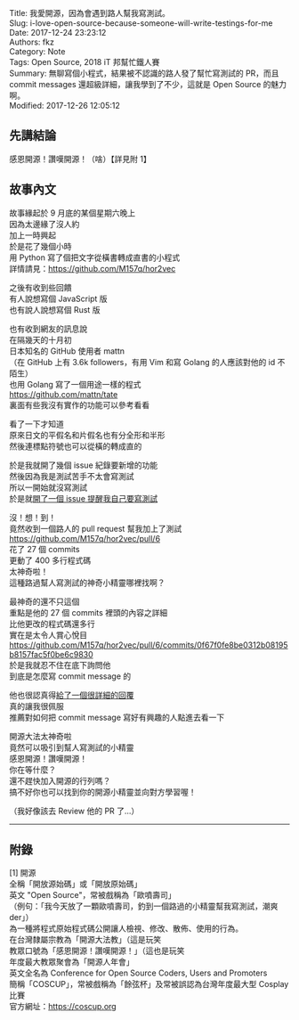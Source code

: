 Title: 我愛開源，因為會遇到路人幫我寫測試。  
Slug: i-love-open-source-because-someone-will-write-testings-for-me  
Date: 2017-12-24 23:23:12  
Authors: fkz  
Category: Note  
Tags: Open Source, 2018 iT 邦幫忙鐵人賽  
Summary: 無聊寫個小程式，結果被不認識的路人發了幫忙寫測試的 PR，而且 commit messages 還超級詳細，讓我學到了不少，這就是 Open Source 的魅力啊。  
Modified: 2017-12-26 12:05:12  
  
  
## 先講結論  
  
感恩開源！讚嘆開源！（啥）【詳見附 1】  
  
  
## 故事內文  
  
故事緣起於 9 月底的某個星期六晚上  
因為太邊緣了沒人約  
加上一時興起  
於是花了幾個小時  
用 Python 寫了個把文字從橫書轉成直書的小程式  
詳情請見：<https://github.com/M157q/hor2vec>  
  
之後有收到些回饋  
有人說想寫個 JavaScript 版  
也有說人說想寫個 Rust 版  
  
也有收到網友的訊息說  
在隔幾天的十月初  
日本知名的 GitHub 使用者 mattn  
（在 GitHub 上有 3.6k followers，有用 Vim 和寫 Golang 的人應該對他的 id 不陌生）  
也用 Golang 寫了一個用途一樣的程式  
<https://github.com/mattn/tate>  
裏面有些我沒有實作的功能可以參考看看  
  
看了一下才知道  
原來日文的平假名和片假名也有分全形和半形  
然後連標點符號也可以從橫的轉成直的  
  
於是我就開了幾個 issue 紀錄要新增的功能  
然後因為我是測試苦手不太會寫測試  
所以一開始就沒寫測試  
於是就[開了一個 issue 提醒我自己要寫測試](https://github.com/M157q/hor2vec/issues/5)  
  
沒！想！到！  
竟然收到一個路人的 pull request 幫我加上了測試  
<https://github.com/M157q/hor2vec/pull/6>  
花了 27 個 commits  
更動了 400 多行程式碼  
太神奇啦！  
這種路過幫人寫測試的神奇小精靈哪裡找啊？  
  
最神奇的還不只這個  
重點是他的 27 個 commits 裡頭的內容之詳細  
比他更改的程式碼還多行  
實在是太令人賞心悅目  
<https://github.com/M157q/hor2vec/pull/6/commits/0f67f0fe8be0312b08195b8157fac5f0be6c9830>  
於是我就忍不住在底下詢問他  
到底是怎麼寫 commit message 的  
  
他也很認真得[給了一個很詳細的回覆](https://github.com/M157q/hor2vec/pull/6#issuecomment-343633972)  
真的讓我很佩服  
推薦對如何把 commit message 寫好有興趣的人點進去看一下  
  
開源大法太神奇啦  
竟然可以吸引到幫人寫測試的小精靈  
感恩開源！讚嘆開源！  
你在等什麼？  
還不趕快加入開源的行列嗎？  
搞不好你也可以找到你的開源小精靈並向對方學習喔！  
  
（我好像該去 Review 他的 PR 了...）  
  
---  
  
## 附錄  
  
[1] 開源  
全稱「開放源始碼」或「開放原始碼」  
英文 "Open Source"，常被戲稱為「歐噴壽司」  
（例句：「我今天放了一顆歐噴壽司，釣到一個路過的小精靈幫我寫測試，潮爽 der」）  
為一種將程式原始程式碼公開讓人檢視、修改、散佈、使用的行為。  
在台灣隸屬宗教為「開源大法教」（這是玩笑  
教眾口號為「感恩開源！讚嘆開源！」（這也是玩笑  
年度最大教眾聚會為「開源人年會」  
英文全名為 Conference for Open Source Coders, Users and Promoters  
簡稱「COSCUP」，常被戲稱為「餘弦杯」及常被誤認為台灣年度最大型 Cosplay 比賽  
官方網址：<https://coscup.org>  
